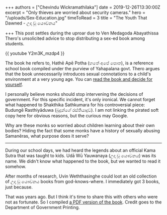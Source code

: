 +++
authors = ["Chevindu Wickramathilaka"]
date = 2019-12-26T13:30:00Z
excerpt = "Only thieves are worried about security cameras."
hero = "/uploads/Sex-Education.jpg"
timeToRead = 3
title = "The Youth That Dawned - උදා වූ යෞවනය"

+++
This post settles during the uproar due to Ven Medagoda Abayathissa Thero's unsolicited advice to stop distributing a sex-ed book among students.

{{ youtube Y2m3K_mzdp4 }}

The book he refers to, Hathē Apē Potha (හතේ අපේ පොත), is a reference school book compiled under the purview of Yahapalana govt. Thero argues that the book unnecessarily introduces sexual connotations to a child's environment at a very young age. You can [read the book and decide for yourself](https://drive.google.com/file/d/1stP-ocC-6RVWmthIs41oxwgywb4sW0jN/view?usp=drivesdk "Hathe Ape Potha").

I personally believe monks should stop intervening the decisions of government. For this specific incident, it's only ironical. We cannot forget what happened to Shakthika Sathkumara for his controversial piece: Budungē Rasthiyāduwa (බුදුන්ගේ රස්තියාදුව). I am not linking the pirated soft copy here for obvious reasons, but the curious may Google.

Why are these monks so worried about children learning about their own bodies? Hiding the fact that some monks have a history of sexually abusing Samanēras, what purpose does it serve?

***

During our school days, we had heard the legends about an official Kama Sutra that was taught to kids. Udā Wū Yauwanaya (උදා වූ යෞවනය) was its name. We didn't know what happened to the book, but we wanted to read it somehow.

After months of research, Uvin Weththasinghe could loot an old collection of උදා වූ යෞවනය books from god-knows-where. I immediately got 3 books, just because.

That was years ago. But I think it's time to share this with others who were not as fortunate. So I compiled [a PDF version of the book](https://www.dropbox.com/s/ovmj8pjck2tf8gg/UdawuYauwanaya.pdf?dl=0 "Udawu Yauwanaya"). Credit goes to the Department of Government Printing.